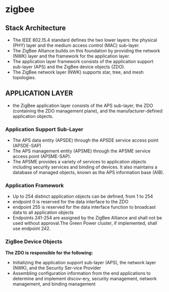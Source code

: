 # zigbee #

## Stack Architecture ##

- The IEEE 802.15.4 standard defines the two lower layers: the physical (PHY) layer and the medium access control (MAC) sub-layer.
- The ZigBee Alliance builds on this foundation by providing the network (NWK) layer and the framework for the application layer.
- The application layer framework consists of the application support sub-layer (APS) and the ZigBee device objects (ZDO).
- The ZigBee network layer (NWK) supports star, tree, and mesh topologies.


## APPLICATION LAYER ##

- the ZigBee application layer consists of the APS sub-layer, the ZDO (containing the ZDO management plane), and the manufacturer-defined application objects.

### Application Support Sub-Layer ###

- The APS data entity (APSDE) through the APSDE service access point (APSDE-SAP)
- The APS management entity (APSME) through the APSME service access point (APSME-SAP).
- The APSME provides a variety of services to application objects including security services and binding of devices. It also maintains a database of managed objects, known as the APS information base (AIB).

### Application Framework ###

- Up to 254 distinct application objects can be defined, from 1 to 254
-  endpoint 0 is reserved for the data interface to the ZDO
-  endpoint 255 is reserved for the data interface function to broadcast data to all application objects
-  Endpoints 241-254 are assigned by the ZigBee Alliance and shall not be used without approval.The Green Power cluster, if implemented, shall use endpoint 242.

### ZigBee Device Objects ###

 **The ZDO is responsible for the following:**

- Initializing the application support sub-layer (APS), the network layer (NWK), and the Security Ser-vice Provider
- Assembling configuration information from the end applications to determine and implement discov-ery, security management, network management, and binding management